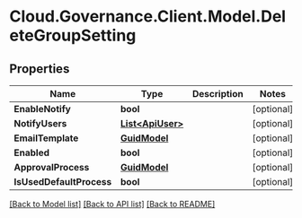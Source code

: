 # Cloud.Governance.Client.Model.DeleteGroupSetting
## Properties

Name | Type | Description | Notes
------------ | ------------- | ------------- | -------------
**EnableNotify** | **bool** |  | [optional] 
**NotifyUsers** | [**List&lt;ApiUser&gt;**](ApiUser.md) |  | [optional] 
**EmailTemplate** | [**GuidModel**](GuidModel.md) |  | [optional] 
**Enabled** | **bool** |  | [optional] 
**ApprovalProcess** | [**GuidModel**](GuidModel.md) |  | [optional] 
**IsUsedDefaultProcess** | **bool** |  | [optional] 

[[Back to Model list]](../README.md#documentation-for-models) [[Back to API list]](../README.md#documentation-for-api-endpoints) [[Back to README]](../README.md)

